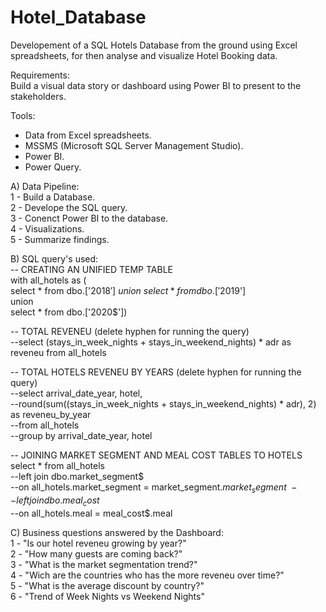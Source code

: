# Hotel_Database
Developement of a SQL Hotels Database from the ground using Excel spreadsheets, for then analyse and visualize Hotel Booking data. 

Requirements: \
Build a visual data story or dashboard using Power BI to present to the stakeholders. 

Tools: 
- Data from Excel spreadsheets. 
- MSSMS (Microsoft SQL Server Management Studio). 
- Power BI. 
- Power Query. 

A) Data Pipeline: \
1 - Build a Database. \
2 - Develope the SQL query. \
3 - Conenct Power BI to the database. \
4 - Visualizations. \
5 - Summarize findings. 

B) SQL query's used: \
-- CREATING AN UNIFIED TEMP TABLE \
with all_hotels as ( \
select * from dbo.['2018$'] \
union  \
select * from dbo.['2019$'] \
union \
select * from dbo.['2020$'])

-- TOTAL REVENEU (delete hyphen for running the query) \
--select (stays_in_week_nights + stays_in_weekend_nights) * adr as reveneu from all_hotels

-- TOTAL HOTELS REVENEU BY YEARS (delete hyphen for running the query) \
--select arrival_date_year, hotel, \
--round(sum((stays_in_week_nights + stays_in_weekend_nights) * adr), 2) as reveneu_by_year \
--from all_hotels  \
--group by arrival_date_year, hotel

-- JOINING MARKET SEGMENT AND MEAL COST TABLES TO HOTELS \
select * from all_hotels \
--left join dbo.market_segment$ \
--on all_hotels.market_segment = market_segment$.market_segment \
--left join dbo.meal_cost$ \
--on all_hotels.meal = meal_cost$.meal


C) Business questions answered by the Dashboard: \
1 - "Is our hotel reveneu growing by year?" \
2 - "How many guests are coming back?" \
3 - "What is the market segmentation trend?" \
4 - "Wich are the countries who has the more reveneu over time?" \
5 - "What is the average discount by country?" \
6 - "Trend of Week Nights vs Weekend Nights" 
